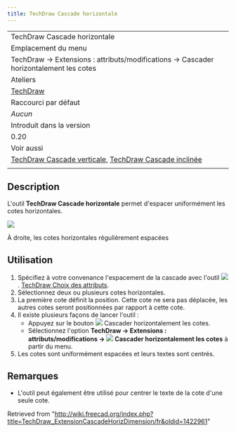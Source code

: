 ```yaml
---
title: TechDraw Cascade horizontale
---
```

|  |
| --- |
| TechDraw Cascade horizontale |
| Emplacement du menu |
| TechDraw → Extensions : attributs/modifications → Cascader horizontalement les cotes |
| Ateliers |
| [TechDraw](/TechDraw_Workbench/fr "TechDraw Workbench/fr") |
| Raccourci par défaut |
| *Aucun* |
| Introduit dans la version |
| 0.20 |
| Voir aussi |
| [TechDraw Cascade verticale](/TechDraw_ExtensionCascadeVertDimension/fr "TechDraw ExtensionCascadeVertDimension/fr"), [TechDraw Cascade inclinée](/TechDraw_ExtensionCascadeObliqueDimension/fr "TechDraw ExtensionCascadeObliqueDimension/fr") |
|  |

## Description

L'outil **TechDraw Cascade horizontale** permet d'espacer uniformément les cotes horizontales.

![](/images/TechDraw_ExtensionCascadeHorizDimensionExample.png)

À droite, les cotes horizontales régulièrement espacées

## Utilisation

1. Spécifiez à votre convenance l'espacement de la cascade avec l'outil ![](/images/TechDraw_ExtensionSelectLineAttributes.svg). [TechDraw Choix des attributs](/TechDraw_ExtensionSelectLineAttributes/fr "TechDraw ExtensionSelectLineAttributes/fr").
2. Sélectionnez deux ou plusieurs cotes horizontales.
3. La première cote définit la position. Cette cote ne sera pas déplacée, les autres cotes seront positionnées par rapport à cette cote.
4. Il existe plusieurs façons de lancer l'outil :
   * Appuyez sur le bouton ![](/images/TechDraw_ExtensionCascadeHorizDimension.svg) Cascader horizontalement les cotes.
   * Sélectionnez l'option **TechDraw → Extensions : attributs/modifications → ![](/images/TechDraw_ExtensionCascadeHorizDimension.svg) Cascader horizontalement les cotes** à partir du menu.
5. Les cotes sont uniformément espacées et leurs textes sont centrés.

## Remarques

* L'outil peut également être utilisé pour centrer le texte de la cote d'une seule cote.

Retrieved from "<http://wiki.freecad.org/index.php?title=TechDraw_ExtensionCascadeHorizDimension/fr&oldid=1422961>"